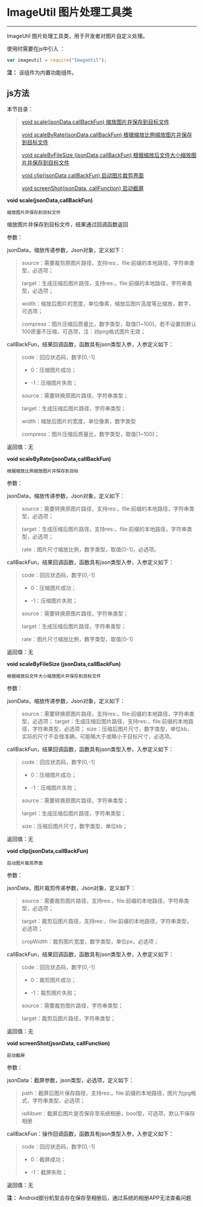 # ImageUtil 图片处理工具类

----------

 ImageUtil 图片处理工具类，用于开发者对图片自定义处理。

使用时需要在js中引入 ：

```javascript
var imageutil = require("ImageUtil"); 
```

**注：** 该组件为内置功能组件。

<h2 id="cid_1">js方法</h2>  

本节目录：

>[ void scale(jsonData,callBackFun)   缩放图片并保存到目标文件 ](#ff_0)
> 
> [void scaleByRate(jsonData,callBackFun)  根据缩放比例缩放图片并保存到目标文件 ](#ff_1)
> 
> [void scaleByFileSize (jsonData,callBackFun)   根据缩放后文件大小缩放图片并保存到目标文件 ](#ff_2)
> 
> [void clip(jsonData,callBackFun)    启动图片裁剪界面 ](#ff_3)
> 
> [void screenShot(jsonData, callFunction)  启动截屏](#ff_4)


<span id="ff_0">**void scale(jsonData,callBackFun)**</span>  

<code>缩放图片并保存到目标文件</code>  

缩放图片并保存到目标文件，结果通过回调函数返回   

参数：  

jsonData，缩放传递参数，Json对象，定义如下：  

> source：需要裁剪原图片路径，支持res:，file:前缀的本地路径，字符串类型，必选项；
> 
> target：生成压缩后图片路径，支持res:，file:前缀的本地路径，字符串类型，必选项；
> 
> width：缩放后图片的宽度，单位像素，缩放后图片高度等比缩放，数字，可选项；
> 
> compress：图片压缩后质量比，数字类型，取值[1~100]，若不设置则默认100质量不压缩，可选项，注：对png格式图片无效；

callBackFun，结果回调函数，函数具有json类型入参，入参定义如下：  

> code：回应状态码，数字[0,-1]
> 
> -  0：压缩图片成功；
> 
> -  -1：压缩图片失败；
> 
> source：需要转换原图片路径，字符串类型；
> 
> target：生成压缩后图片路径，字符串类型；
> 
> width：缩放后图片的宽度，单位像素，数字类型
> 
> compress：图片压缩后质量比，数字类型，取值[1~100]；

返回值：无



<span id="ff_1">**void scaleByRate(jsonData,callBackFun)**</span>

<code>根据缩放比例缩放图片并保存到目标</code>    

参数：

jsonData，缩放传递参数，Json对象，定义如下：  

> source：需要转换原图片路径，支持res:，file:前缀的本地路径，字符串类型，必选项；
> 
> target：生成压缩后图片路径，支持res:，file:前缀的本地路径，字符串类型，必选项；
> 
> rate：图片尺寸缩放比例，数字类型，取值[0-1]，必选项。

callBackFun，结果回调函数，函数具有json类型入参，入参定义如下：

> code：回应状态码，数字[0,-1]
> 
> - 0：压缩图片成功；
> 
> - -1：压缩图片失败；
> 
> source：需要转换原图片路径，字符串类型；
> 
> target：生成压缩后图片路径，字符串类型；
> 
> rate：图片尺寸缩放比例，数字类型，取值[0-1] 

返回值：无






<span id="ff_2">**void scaleByFileSize (jsonData,callBackFun)**</span>  

<code>根据缩放后文件大小缩放图片并保存到目标文件</code>   

参数：

jsonData，缩放传递参数，Json对象，定义如下：  

> source：需要转换原图片路径，支持res:，file:前缀的本地路径，字符串类型，必选项；
> target：生成压缩后图片路径，支持res:，file:前缀的本地路径，字符串类型，必选项；
> size：压缩后图片尺寸，数字类型，单位kb，实际的尺寸不会很准确，可能略大于或略小于目标尺寸，必选项。

callBackFun，结果回调函数，函数具有json类型入参，入参定义如下： 

> code：回应状态码，数字[0,-1]
> 
> - 0：压缩图片成功；
> 
> - -1：压缩图片失败；
> 
> source：需要转换原图片路径，字符串类型；
> 
> target：生成压缩后图片路径，字符串类型；
> 
> size：压缩后图片尺寸，数字类型，单位kb；

返回值：无



<span id="ff_3">**void clip(jsonData,callBackFun)**</span>  

<code>启动图片裁剪界面</code> 

参数： 

jsonData，图片裁剪传递参数，Json对象，定义如下：

> source：需要裁剪图片路径，支持res:，file:前缀的本地路径，字符串类型，必选项；
> 
> target：裁剪后图片路径，支持res:，file:前缀的本地路径，字符串类型，必选项；
> 
> cropWidth：裁剪图片宽度，数字类型，单位px，必选项；

callBackFun，结果回调函数，函数具有json类型入参，入参定义如下：

> code：回应状态码，数字[0,-1]
> 
> - 0：裁剪图片成功；
> 
> - -1：裁剪图片失败；
> 
> source：需要裁剪图片路径，字符串类型；
> 
> target：裁剪后图片路径，字符串类型；

返回值：无


<span id="ff_4">**void screenShot(jsonData, callFunction)**</span>  

<code>启动截屏</code>  


参数： 

jsonData：截屏参数，json类型，必选项，定义如下：

> path：截屏后图片保存路径，支持res:，file:前缀的本地路径，图片为jpg格式，字符串类型，必选项；
> 
> isAlbum：截屏后图片是否保存至系统相册，bool型，可选项，默认不保存相册

callBackFun：操作回调函数，函数具有json类型入参，入参定义如下：

> code：回应状态码，数字[0,-1]
> 
> - 0：截屏成功；
> 
> - -1：截屏失败；

返回值：无 

**注：** Android部分机型会存在保存至相册后，通过系统的相册APP无法查看问题

